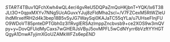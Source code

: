 $START$4TBuv1QFchXwh4wQL4er/4gvReU5DQPaZmQoHKjbnT+YQK/lx6T38JLt3O+0qpxMXYv7NNg5UcAGuvxYJuj8zFIdMha2scl+/V7FZCexM5RtWZleUihdMIrxelfRH2d4k3bep18B5vSyJG7WaySqi0KAJaTC55qYLa/u7UHseFInjFUO9WDoVT85pnteDPTGbh0z3I1RvglERSAzImppZncbvsb9+ce2XOS9w3mQVpy+y+DovQFUidMyCaxs7wGHERJsVByJ5ovMPFL5wCdNYyrr6bVzftYYHGTQgyA1DnwATyjimXGoUZAMkWFZs6ep$END$